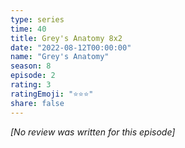 ```yaml
---
type: series
time: 40
title: Grey's Anatomy 8x2
date: "2022-08-12T00:00:00"
name: "Grey's Anatomy"
season: 8
episode: 2
rating: 3
ratingEmoji: "⭐️⭐️⭐️"
share: false
---
```


*[No review was written for this episode]*